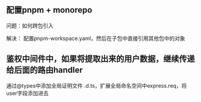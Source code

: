 ## 配置pnpm + monorepo

问题：如何跨包引入

解决：
配置pnpm-workspace.yaml，然后在子包中直接引用其他包中的对象


## 鉴权中间件中，如果将提取出来的用户数据，继续传递给后面的路由handler

通过@types中添加全局证明文件 .d.ts，扩展全局命名空间中express.req，将user字段添加进去 